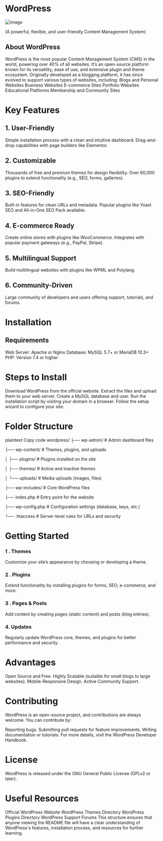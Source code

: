 # WordPress

![image](https://github.com/user-attachments/assets/c9982ff1-b21e-4d38-8ad2-5ac9583a416a)


(A powerful, flexible, and user-friendly Content Management System)

## About WordPress

WordPress is the most popular Content Management System (CMS) in the world,
powering over 40% of all websites. It’s an open-source platform known for its versatility,
ease of use, and extensive plugin and theme ecosystem. Originally developed as a blogging platform,
it has since evolved to support various types of websites, including:
Blogs and Personal Websites
Business Websites
E-commerce Sites
Portfolio Websites
Educational Platforms
Membership and Community Sites
# Key Features

## 1. User-Friendly

Simple installation process with a clean and intuitive dashboard.
Drag-and-drop capabilities with page builders like Elementor.

## 2. Customizable

Thousands of free and premium themes for design flexibility.
Over 60,000 plugins to extend functionality (e.g., SEO, forms, galleries).

## 3. SEO-Friendly

Built-in features for clean URLs and metadata.
Popular plugins like Yoast SEO and All-in-One SEO Pack available.

## 4. E-commerce Ready

Create online stores with plugins like WooCommerce.
Integrates with popular payment gateways (e.g., PayPal, Stripe).

## 5. Multilingual Support

Build multilingual websites with plugins like WPML and Polylang.

## 6. Community-Driven

Large community of developers and users offering support, tutorials, and forums.

# Installation

## Requirements

Web Server: Apache or Nginx
Database: MySQL 5.7+ or MariaDB 10.3+
PHP: Version 7.4 or higher

# Steps to Install

Download WordPress from the official website.
Extract the files and upload them to your web server.
Create a MySQL database and user.
Run the installation script by visiting your domain in a browser.
Follow the setup wizard to configure your site.

# Folder Structure

plaintext
Copy code
wordpress/
├── wp-admin/       # Admin dashboard files

├── wp-content/     # Themes, plugins, and uploads

│   ├── plugins/    # Plugins installed on the site

│   ├── themes/     # Active and inactive themes

│   └── uploads/    # Media uploads (images, files)

├── wp-includes/    # Core WordPress files

├── index.php       # Entry point for the website

├── wp-config.php   # Configuration settings (database, keys, etc.)

└── .htaccess       # Server-level rules for URLs and security


# Getting Started

### 1 . Themes

Customize your site’s appearance by choosing or developing a theme.

### 2 . Plugins

Extend functionality by installing plugins for forms, SEO, e-commerce, and more.

### 3 . Pages & Posts

Add content by creating pages (static content) and posts (blog entries).

### 4. Updates

Regularly update WordPress core, themes, and plugins for better performance and security.

# Advantages

Open Source and Free.
Highly Scalable (suitable for small blogs to large websites).
Mobile-Responsive Design.
Active Community Support.

# Contributing

WordPress is an open-source project, and contributions are always welcome. You can contribute by:

Reporting bugs.
Submitting pull requests for feature improvements.
Writing documentation or tutorials.
For more details, visit the WordPress Developer Handbook.

# License

WordPress is released under the GNU General Public License (GPLv2 or later).

# Useful Resources

Official WordPress Website
WordPress Themes Directory
WordPress Plugins Directory
WordPress Support Forums
This structure ensures that anyone viewing the README file will have a clear understanding of WordPress's features, installation process, and resources for further learning.







